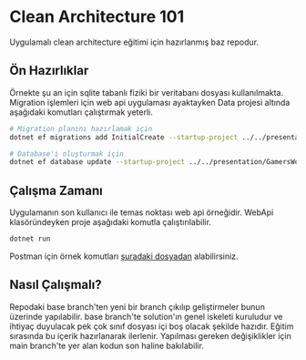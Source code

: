 # Clean Architecture 101

Uygulamalı clean architecture eğitimi için hazırlanmış baz repodur.

## Ön Hazırlıklar

Örnekte şu an için sqlite tabanlı fiziki bir veritabanı dosyası kullanılmakta. Migration işlemleri için web api uygulaması ayaktayken Data projesi altında aşağıdaki komutları çalıştırmak yeterli.

```bash
# Migration planını hazırlamak için
dotnet ef migrations add InitialCreate --startup-project ../../presentation/GamersWorld.WebApi

# Database'i oluşturmak için
dotnet ef database update --startup-project ../../presentation/GamersWorld.WebApi
```

## Çalışma Zamanı

Uygulamanın son kullanıcı ile temas noktası web api örneğidir. WebApi klasöründeyken proje aşağıdaki komutla çalıştırılabilir.

```bash
dotnet run
```

Postman için örnek komutları [şuradaki dosyadan](Clean%20Architecture%20Training.postman_collection.json) alabilirsiniz.

## Nasıl Çalışmalı?

Repodaki base branch'ten yeni bir branch çıkılıp geliştirmeler bunun üzerinde yapılabilir. base branch'te solution'ın genel iskeleti kuruludur ve ihtiyaç duyulacak pek çok sınıf dosyası içi boş olacak şekilde hazıdır. Eğitim sırasında bu içerik hazırlanarak ilerlenir. Yapılması gereken değişiklikler için main branch'te yer alan kodun son haline bakılabilir.
